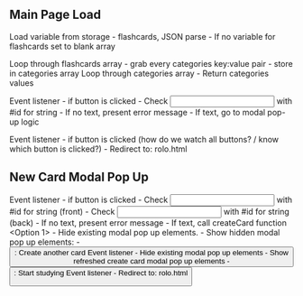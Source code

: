 ## Main Page Load

Load variable from storage - flashcards, JSON parse
    - If no variable for flashcards set to blank array

Loop through flashcards array
    - grab every categories key:value pair
    - store in categories array
Loop through categories array
    - Return categories values

Event listener - if <create category> button is clicked
    - Check <input> with #id for string
        - If no text, present error message
        - If text, go to modal pop-up logic

Event listener - if <category> button is clicked (how do we watch all buttons? / know which button is clicked?)
    - Redirect to: rolo.html


## New Card Modal Pop Up

Event listener - if <create card> button is clicked
    - Check <input> with #id for string (front)
    - Check <input> with #id for string (back)
        - If no text, present error message
        - If text, call createCard function
    <Option 1>
        - Hide existing modal pop up elements.
        - Show hidden modal pop up elements:
            - <button>: Create another card
                Event listener
                    - Hide existing modal pop up elements
                    - Show refreshed create card modal pop up elements
            - <button>: Start studying
                Event listener
                    - Redirect to: rolo.html




